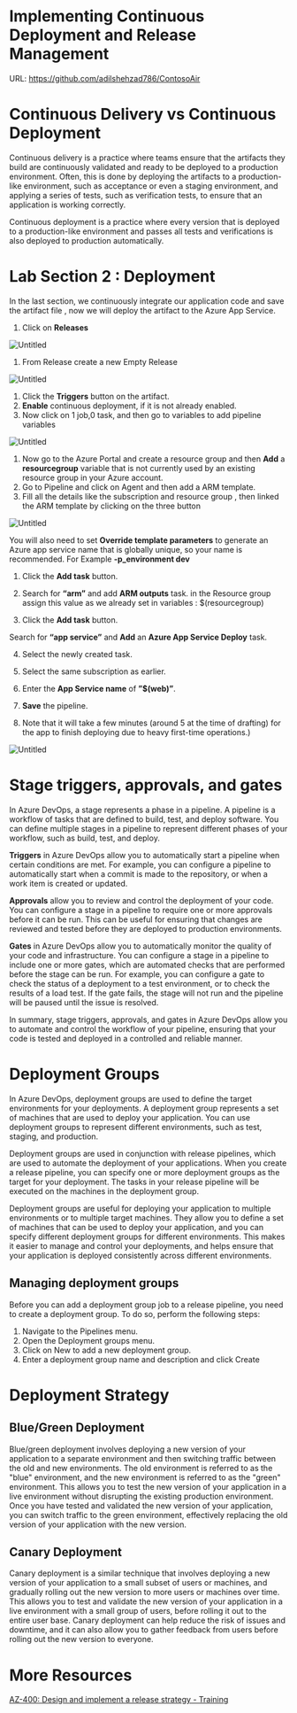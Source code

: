 # Implementing Continuous Deployment and Release Management

URL: https://github.com/adilshehzad786/ContosoAir

# Continuous Delivery vs Continuous Deployment

Continuous delivery is a practice where teams ensure that the artifacts they build are continuously
validated and ready to be deployed to a production environment. Often, this is done by deploying the artifacts to a production-like environment, such as acceptance or even a staging environment, and applying a series of tests, such as verification tests, to ensure that an application is working correctly.

Continuous deployment is a practice where every version that is deployed to a production-like
environment and passes all tests and verifications is also deployed to production automatically.

# Lab Section 2 : Deployment

In the last section, we continuously integrate our application code and save the artifact file , now we will deploy the artifact to the Azure App Service.

1. Click on **Releases**

![Untitled](file://C:\Users\ashehzad\Downloads\Export-b1377c0e-b032-4ca8-bc41-fb8eaf513398\Implementing%20Continuous%20Deployment%20and%20Release%20Man%20214f44da9b8a4d2ea1dc8257172f0db1\Untitled.png)

1. From Release create a new Empty Release

![Untitled](file://C:\Users\ashehzad\Downloads\Export-b1377c0e-b032-4ca8-bc41-fb8eaf513398\Implementing%20Continuous%20Deployment%20and%20Release%20Man%20214f44da9b8a4d2ea1dc8257172f0db1\Untitled%201.png)

1. Click the **Triggers** button on the artifact.
2. **Enable** continuous deployment, if it is not already enabled.
3. Now click on 1 job,0 task, and then go to variables to add pipeline variables

![Untitled](file://C:\Users\ashehzad\Downloads\Export-b1377c0e-b032-4ca8-bc41-fb8eaf513398\Implementing%20Continuous%20Deployment%20and%20Release%20Man%20214f44da9b8a4d2ea1dc8257172f0db1\Untitled%202.png)

1. Now go to the Azure Portal and create a resource group and then **Add** a **resourcegroup**
   variable that is not currently used by an existing resource group in your Azure account.
2. Go to Pipeline and click on Agent and then add a ARM template.
3. Fill all the details like the subscription and resource group , then linked the ARM template by clicking on the three button

![Untitled](file://C:\Users\ashehzad\Downloads\Export-b1377c0e-b032-4ca8-bc41-fb8eaf513398\Implementing%20Continuous%20Deployment%20and%20Release%20Man%20214f44da9b8a4d2ea1dc8257172f0db1\Untitled%203.png)

You will also need to set **Override template parameters** to generate an Azure app service name that is globally unique, so your name is recommended. For Example **-p_environment dev**

1. Click the **Add task** button.
  
2. Search for **“arm”** and add **ARM outputs** task. in the Resource group assign this value as we already set in variables : $(resourcegroup)
  
3. Click the **Add task** button.
  
  Search for **“app service”** and **Add** an **Azure App Service Deploy** task.
  
4. Select the newly created task.
  
5. Select the same subscription as earlier.
  
6. Enter the **App Service name** of **”$(web)”**.
  
7. **Save** the pipeline.
  
8. Note that it will take a few minutes (around 5 at the time of drafting) for the app to finish deploying due to heavy first-time operations.)
  

![Untitled](file://C:\Users\ashehzad\Downloads\Export-b1377c0e-b032-4ca8-bc41-fb8eaf513398\Implementing%20Continuous%20Deployment%20and%20Release%20Man%20214f44da9b8a4d2ea1dc8257172f0db1\Untitled%204.png)

# Stage triggers, approvals, and gates

In Azure DevOps, a stage represents a phase in a pipeline. A pipeline is a workflow of tasks that are defined to build, test, and deploy software. You can define multiple stages in a pipeline to represent different phases of your workflow, such as build, test, and deploy.

**Triggers** in Azure DevOps allow you to automatically start a pipeline when certain conditions are met. For example, you can configure a pipeline to automatically start when a commit is made to the repository, or when a work item is created or updated.

**Approvals** allow you to review and control the deployment of your code. You can configure a stage in a pipeline to require one or more approvals before it can be run. This can be useful for ensuring that changes are reviewed and tested before they are deployed to production environments.

**Gates** in Azure DevOps allow you to automatically monitor the quality of your code and infrastructure. You can configure a stage in a pipeline to include one or more gates, which are automated checks that are performed before the stage can be run. For example, you can configure a gate to check the status of a deployment to a test environment, or to check the results of a load test. If the gate fails, the stage will not run and the pipeline will be paused until the issue is resolved.

In summary, stage triggers, approvals, and gates in Azure DevOps allow you to automate and control the workflow of your pipeline, ensuring that your code is tested and deployed in a controlled and reliable manner.

# Deployment Groups

In Azure DevOps, deployment groups are used to define the target environments for your deployments. A deployment group represents a set of machines that are used to deploy your application. You can use deployment groups to represent different environments, such as test, staging, and production.

Deployment groups are used in conjunction with release pipelines, which are used to automate the deployment of your applications. When you create a release pipeline, you can specify one or more deployment groups as the target for your deployment. The tasks in your release pipeline will be executed on the machines in the deployment group.

Deployment groups are useful for deploying your application to multiple environments or to multiple target machines. They allow you to define a set of machines that can be used to deploy your application, and you can specify different deployment groups for different environments. This makes it easier to manage and control your deployments, and helps ensure that your application is deployed consistently across different environments.

## Managing deployment groups

Before you can add a deployment group job to a release pipeline, you need to create a deployment
group. To do so, perform the following steps:

1. Navigate to the Pipelines menu.
2. Open the Deployment groups menu.
3. Click on New to add a new deployment group.
4. Enter a deployment group name and description and click Create

# Deployment Strategy

## Blue/Green Deployment

Blue/green deployment involves deploying a new version of your application to a separate environment and then switching traffic between the old and new environments. The old environment is referred to as the "blue" environment, and the new environment is referred to as the "green" environment. This allows you to test the new version of your application in a live environment without disrupting the existing production environment. Once you have tested and validated the new version of your application, you can switch traffic to the green environment, effectively replacing the old version of your application with the new version.

## Canary Deployment

Canary deployment is a similar technique that involves deploying a new version of your application to a small subset of users or machines, and gradually rolling out the new version to more users or machines over time. This allows you to test and validate the new version of your application in a live environment with a small group of users, before rolling it out to the entire user base. Canary deployment can help reduce the risk of issues and downtime, and it can also allow you to gather feedback from users before rolling out the new version to everyone.

# More Resources

[AZ-400: Design and implement a release strategy - Training](https://learn.microsoft.com/en-us/training/paths/az-400-design-implement-release-strategy/)